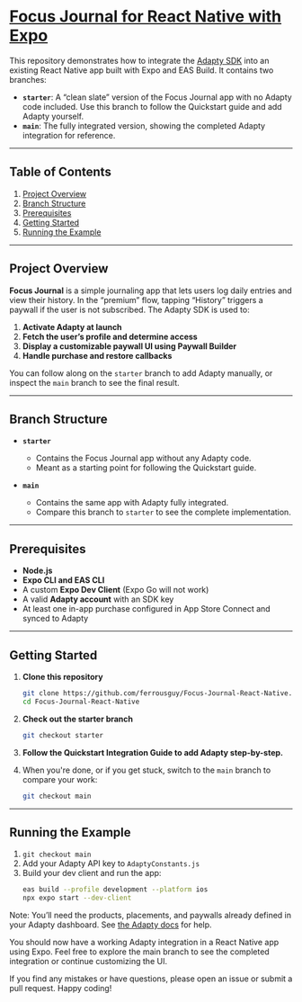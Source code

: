 # [Focus Journal for React Native with Expo](https://github.com/ferrousguy/Focus-Journal-React-Native-Expo)

This repository demonstrates how to integrate the [Adapty SDK](https://adapty.io) into an existing React Native app built with Expo and EAS Build. It contains two branches:

- **`starter`**: A “clean slate” version of the Focus Journal app with no Adapty code included. Use this branch to follow the Quickstart guide and add Adapty yourself.
- **`main`**: The fully integrated version, showing the completed Adapty integration for reference.

---

## Table of Contents

1. [Project Overview](#project-overview)  
2. [Branch Structure](#branch-structure)  
3. [Prerequisites](#prerequisites)  
4. [Getting Started](#getting-started)  
5. [Running the Example](#running-the-example)  

---

## Project Overview

**Focus Journal** is a simple journaling app that lets users log daily entries and view their history. In the “premium” flow, tapping “History” triggers a paywall if the user is not subscribed. The Adapty SDK is used to:

1. **Activate Adapty at launch**  
2. **Fetch the user’s profile and determine access**  
3. **Display a customizable paywall UI using Paywall Builder**  
4. **Handle purchase and restore callbacks**  

You can follow along on the `starter` branch to add Adapty manually, or inspect the `main` branch to see the final result.

---

## Branch Structure

- **`starter`**  
  - Contains the Focus Journal app without any Adapty code.  
  - Meant as a starting point for following the Quickstart guide.  

- **`main`**  
  - Contains the same app with Adapty fully integrated.  
  - Compare this branch to `starter` to see the complete implementation.  

---

## Prerequisites

- **Node.js**  
- **Expo CLI and EAS CLI**  
- A custom **Expo Dev Client** (Expo Go will not work)  
- A valid **Adapty account** with an SDK key  
- At least one in-app purchase configured in App Store Connect and synced to Adapty  

---

## Getting Started

1. **Clone this repository**  
   ```bash
   git clone https://github.com/ferrousguy/Focus-Journal-React-Native.git
   cd Focus-Journal-React-Native
   ```

2. **Check out the starter branch**  
   ```bash
   git checkout starter
   ```

3. **Follow the Quickstart Integration Guide to add Adapty step-by-step.**

4. When you're done, or if you get stuck, switch to the `main` branch to compare your work:  
   ```bash
   git checkout main
   ```

---

## Running the Example

1. `git checkout main`  
2. Add your Adapty API key to `AdaptyConstants.js`  
3. Build your dev client and run the app:  
   ```bash
   eas build --profile development --platform ios
   npx expo start --dev-client
   ```

Note: You’ll need the products, placements, and paywalls already defined in your Adapty dashboard. See [the Adapty docs](https://adapty.io/docs/) for help.

You should now have a working Adapty integration in a React Native app using Expo. Feel free to explore the main branch to see the completed integration or continue customizing the UI.

If you find any mistakes or have questions, please open an issue or submit a pull request. Happy coding!
